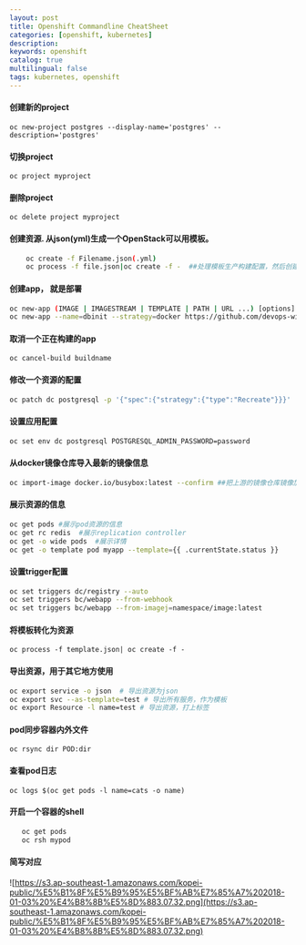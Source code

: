 ```yaml
---
layout: post
title: Openshift Commandline CheatSheet
categories: [openshift, kubernetes]
description: 
keywords: openshift
catalog: true
multilingual: false
tags: kubernetes, openshift
---
```


#### 创建新的project
`oc new-project postgres --display-name='postgres' --description='postgres'`
#### 切换project
`oc project myproject`
#### 删除project
`oc delete project myproject`

#### 创建资源. 从json(yml)生成一个OpenStack可以用模板。
```bash
    oc create -f Filename.json(.yml)
    oc process -f file.json|oc create -f -  ##处理模板生产构建配置，然后创建资源
```

#### 创建app， 就是部署
```bash
oc new-app (IMAGE | IMAGESTREAM | TEMPLATE | PATH | URL ...) [options]
oc new-app --name=dbinit --strategy=docker https://github.com/devops-with-openshift/liquibase-example.git  ##将会从这个仓库拉代码，build on Dockerfile
```
#### 取消一个正在构建的app
`oc cancel-build buildname`

#### 修改一个资源的配置
```bash
oc patch dc postgresql -p '{"spec":{"strategy":{"type":"Recreate"}}}'
```

#### 设置应用配置
```bash
oc set env dc postgresql POSTGRESQL_ADMIN_PASSWORD=password
```

#### 从docker镜像仓库导入最新的镜像信息
```bash
oc import-image docker.io/busybox:latest --confirm ##把上游的镜像仓库镜像加入本地命名空间
```

#### 展示资源的信息
```bash
oc get pods #展示pod资源的信息
oc get rc redis  #展示replication controller
oc get -o wide pods  #展示详情
oc get -o template pod myapp --template={{ .currentState.status }}
```

#### 设置trigger配置
```bash
oc set triggers dc/registry --auto
oc set triggers bc/webapp --from-webhook
oc set triggers bc/webapp --from-imagej=namespace/image:latest
```
#### 将模板转化为资源
`oc process -f template.json| oc create -f -`

#### 导出资源，用于其它地方使用
```bash
oc export service -o json  # 导出资源为json
oc export svc --as-template=test # 导出所有服务，作为模板
oc export Resource -l name=test # 导出资源，打上标签
```

#### pod同步容器内外文件
`oc rsync dir POD:dir`

#### 查看pod日志
`oc logs $(oc get pods -l name=cats -o name)`

#### 开启一个容器的shell
```bash
   oc get pods
   oc rsh mypod
```

#### 简写对应
![https://s3.ap-southeast-1.amazonaws.com/kopei-public/%E5%B1%8F%E5%B9%95%E5%BF%AB%E7%85%A7%202018-01-03%20%E4%B8%8B%E5%8D%883.07.32.png](https://s3.ap-southeast-1.amazonaws.com/kopei-public/%E5%B1%8F%E5%B9%95%E5%BF%AB%E7%85%A7%202018-01-03%20%E4%B8%8B%E5%8D%883.07.32.png)

